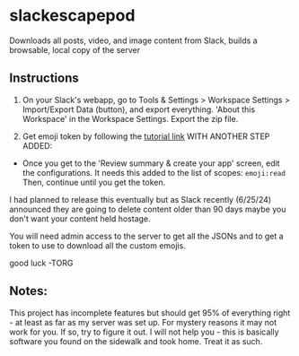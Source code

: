 # slackescapepod
Downloads all posts, video, and image content from Slack, builds a browsable, local copy of the server


## Instructions

1. On your Slack's webapp, go to Tools & Settings > Workspace Settings > Import/Export Data (button), and export everything. 'About this Workspace' in the Workspace Settings. Export the zip file.

2. Get emoji token by following the [tutorial link](https://api.slack.com/tutorials/tracks/getting-a-token) WITH ANOTHER STEP ADDED:
 - Once you get to the 'Review summary & create your app' screen, edit the configurations. It needs this added to the list of scopes:
`emoji:read`
Then, continue until you get the token.





I had planned to release this eventually but as Slack recently (6/25/24) announced they are going to delete content older than 90 days maybe you don't want your content held hostage.

You will need admin access to the server to get all the JSONs and to get a token to use to download all the custom emojis.


good luck
-TORG



## Notes:

This project has incomplete features but should get 95% of everything right - at least as far as my server was set up. For mystery reasons it may not work for you. If so, try to figure it out. I will not help you - this is basically software you found on the sidewalk and took home. Treat it as such.
